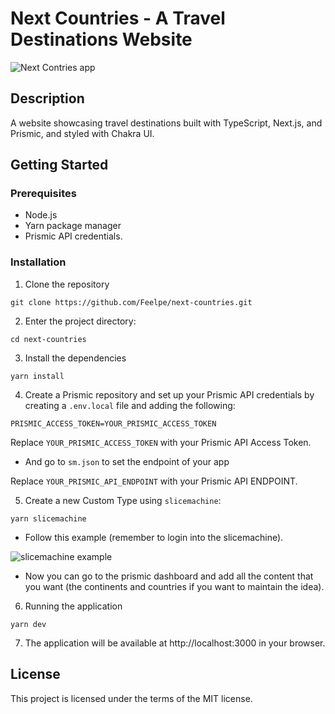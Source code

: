 # Next Countries - A Travel Destinations Website

![Next Contries app](https://i.imgur.com/wnodkdB.gif)

## Description
A website showcasing travel destinations built with TypeScript, Next.js, and Prismic, and styled with Chakra UI.

## Getting Started

### Prerequisites
- Node.js
- Yarn package manager
- Prismic API credentials.

### Installation

1. Clone the repository

```
git clone https://github.com/Feelpe/next-countries.git
```

2. Enter the project directory:

```
cd next-countries
```

3. Install the dependencies

```
yarn install
```

4. Create a Prismic repository and set up your Prismic API credentials by creating a `.env.local` file and adding the following:

```
PRISMIC_ACCESS_TOKEN=YOUR_PRISMIC_ACCESS_TOKEN
```

Replace `YOUR_PRISMIC_ACCESS_TOKEN` with your Prismic API Access Token.

- And go to `sm.json` to set the endpoint of your app

Replace `YOUR_PRISMIC_API_ENDPOINT` with your Prismic API ENDPOINT.

5. Create a new Custom Type using `slicemachine`:

```
yarn slicemachine
```

- Follow this example (remember to login into the slicemachine).

![slicemachine example](https://i.imgur.com/Mgxq8vX.gif)

- Now you can go to the prismic dashboard and add all the content that you want (the continents and countries if you want to maintain the idea).

6. Running the application

```
yarn dev
```

7. The application will be available at http://localhost:3000 in your browser.

## License
This project is licensed under the terms of the MIT license.
